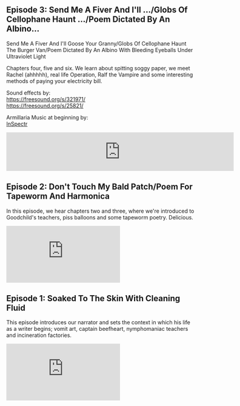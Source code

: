<!-- 
## Episode 4: Obscene Phonecalls/The Pixies/Gabba Gabba/Felt Tip Pens
<p>
HOLY COW. Chapters seven, eight, nine and ten! HOORAY! We learn that our protagonist can no longer get high, LOVES Roy Orbison, cannot PISS unless listening to the Pixies and literally drinks so much, his liver makes a mouth appearance.
</p>
<p>
Sound effects:<br />
<a href="https://freesound.org/s/92938/">https://freesound.org/s/92938/</a><br />
<a href="https://freesound.org/s/150402/">https://freesound.org/s/150402/<a>
</p>
<p>
Music:<br />
<a href="http://freemusicarchive.org/music/A_A_Aalto/Connections/Focus">Focus</a><br />
<a href="http://freemusicarchive.org/music/Blue_Dot_Sessions/Love_and_Weasel/Cupcake_Marshall">Cupcake_Marshall</a>
</p>
-->


<h2>Episode 3: Send Me A Fiver And I'll .../Globs Of Cellophane Haunt .../Poem Dictated By An Albino...</h2>
<p>
Send Me A Fiver And I'll Goose Your Granny/Globs Of Cellophane Haunt The Burger Van/Poem Dictated By An Albino With Bleeding Eyeballs Under Ultraviolet Light
</p>
<p>
Chapters four, five and six. We learn about spitting soggy paper, we meet Rachel (ahhhhh), real life Operation, Ralf the Vampire and some interesting methods of paying your electricity bill.
</p>
<p>
Sound effects by:<br />
<a href="https://freesound.org/s/321971/">https://freesound.org/s/321971/</a><br />
<a href="https://freesound.org/s/25821/">https://freesound.org/s/25821/</a>
</p>
<p>
Armillaria Music at beginning by:<br />
<a href="http://freemusicarchive.org/music/InSpectr/">InSpectr</a><br />
</p>
<iframe src="https://anchor.fm/auto-biog-queasy-memoirs/embed/episodes/Episode-3-Send-Me-A-Fiver-And-Ill----Globs-Of-Cellophane-Haunt----Poem-Dictated-By-An-Albino-e3387a" height="102px" width="600px" frameborder="0" scrolling="no"></iframe>



<h2>Episode 2: Don't Touch My Bald Patch/Poem For Tapeworm And Harmonica</h2>
<p>
In this episode, we hear chapters two and three, where we're introduced to Goodchild's teachers, piss balloons and some tapeworm poetry. Delicious.
</p>
<iframe src="https://anchor.fm/auto-biog-queasy-memoirs/embed/episodes/Episode-2-Dont-Touch-My-Bald-PatchPoem-For-Tapeworm-And-Harmonica-e31fs3" frameborder="0" scrolling="no"></iframe>



<h2>Episode 1: Soaked To The Skin With Cleaning Fluid</h2>
<p>
This episode introduces our narrator and sets the context in which his life as a writer begins; vomit art, captain beefheart, nymphomaniac teachers and incineration factories.
</p>
<iframe src="https://anchor.fm/auto-biog-queasy-memoirs/embed/episodes/Episode-1-Soaked-To-The-Skin-With-Cleaning-Fluid-e2v5rm" frameborder="0" scrolling="no"></iframe>
